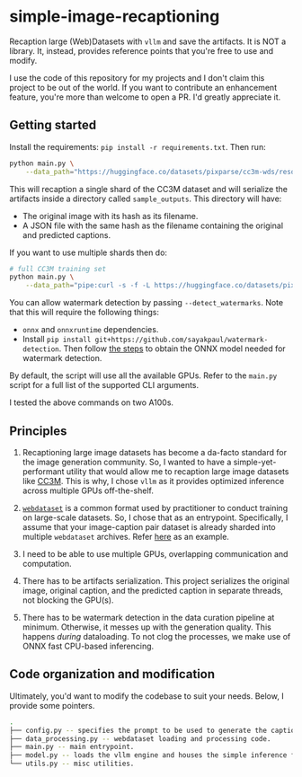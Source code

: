 # simple-image-recaptioning

Recaption large (Web)Datasets with `vllm` and save the artifacts. It is NOT a library. It, instead, provides reference points that you're free to use and modify. 

I use the code of this repository for my projects and I don't claim this project to be out of the world. If you want to contribute an enhancement feature, you're more than welcome to open a PR. I'd greatly appreciate it. 

## Getting started

Install the requirements: `pip install -r requirements.txt`. Then run:

```bash
python main.py \
    --data_path="https://huggingface.co/datasets/pixparse/cc3m-wds/resolve/main/cc3m-train-0000.tar"
```

This will recaption a single shard of the CC3M dataset and will serialize the artifacts inside a directory called `sample_outputs`. This directory will have:

* The original image with its hash as its filename.
* A JSON file with the same hash as the filename containing the original and predicted captions.

If you want to use multiple shards then do:

```bash
# full CC3M training set
python main.py \
    --data_path="pipe:curl -s -f -L https://huggingface.co/datasets/pixparse/cc3m-wds/resolve/main/cc3m-train-{0000..0575}.tar"
```

You can allow watermark detection by passing `--detect_watermarks`. Note that this will require the following things:

* `onnx` and `onnxruntime` dependencies.
* Install `pip install git+https://github.com/sayakpaul/watermark-detection`. Then follow [the steps](https://github.com/sayakpaul/watermark-detection?tab=readme-ov-file#onnx-usage-limited-to-convnext-tiny) to obtain the ONNX model needed for watermark detection.

By default, the script will use all the available GPUs. Refer to the `main.py` script for a full list of the supported CLI arguments.

I tested the above commands on two A100s.

## Principles

1. Recaptioning large image datasets has become a da-facto standard for the image generation community. So, I wanted to have a simple-yet-performant utility that would allow me to recaption large image datasets like [CC3M](https://huggingface.co/datasets/pixparse/cc3m-wds). This is why, I chose `vllm` as it provides optimized inference across multiple GPUs off-the-shelf.

2. [`webdataset`](https://github.com/webdataset/webdataset) is a common format used by practitioner to conduct training on large-scale datasets. So, I chose that as an entrypoint. Specifically, I assume that your image-caption pair dataset is already sharded into multiple `webdataset` archives. Refer [here](https://huggingface.co/datasets/pixparse/cc3m-wds) as an example. 

3. I need to be able to use multiple GPUs, overlapping communication and computation.

4. There has to be artifacts serialization. This project serializes the original image, original caption, and the predicted caption in separate threads, not blocking the GPU(s).

5. There has to be watermark detection in the data curation pipeline at minimum. Otherwise, it messes up with the generation quality. This happens _during_ dataloading. To not clog the processes, we make use of ONNX fast CPU-based inferencing.

## Code organization and modification

Ultimately, you'd want to modify the codebase to suit your needs. Below, I provide some pointers.

```bash
.
├── config.py -- specifies the prompt to be used to generate the captions and model id.
├── data_processing.py -- webdataset loading and processing code.
├── main.py -- main entrypoint.
├── model.py -- loads the vllm engine and houses the simple inference function.
└── utils.py -- misc utilities.
```

